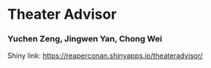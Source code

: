 # Theater Advisor
### Yuchen Zeng, Jingwen Yan, Chong Wei

Shiny link: https://reaperconan.shinyapps.io/theateradvisor/
